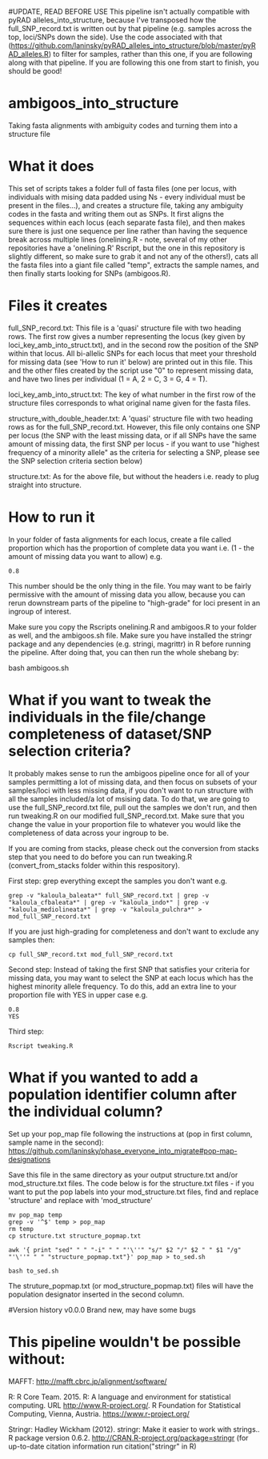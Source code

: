 #UPDATE, READ BEFORE USE
This pipeline isn't actually compatible with pyRAD alleles_into_structure, because I've transposed how the full_SNP_record.txt is written out by that pipeline (e.g. samples across the top, loci/SNPs down the side). Use the code associated with that (https://github.com/laninsky/pyRAD_alleles_into_structure/blob/master/pyRAD_alleles.R) to filter for samples, rather than this one, if you are following along with that pipeline. If you are following this one from start to finish, you should be good!

# ambigoos_into_structure
Taking fasta alignments with ambiguity codes and turning them into a structure file

# What it does
This set of scripts takes a folder full of fasta files (one per locus, with individuals with mising data padded using Ns - every individual must be present in the files...), and creates a structure file, taking any ambiguity codes in the fasta and writing them out as SNPs. It first aligns the sequences within each locus (each separate fasta file), and then makes sure there is just one sequence per line rather than having the sequence break across multiple lines (onelining.R - note, several of my other repositories have a 'onelining.R' Rscript, but the one in this repository is slightly different, so make sure to grab it and not any of the others!), cats all the fasta files into a giant file called "temp", extracts the sample names, and then finally starts looking for SNPs (ambigoos.R).

# Files it creates
full_SNP_record.txt: This file is a 'quasi' structure file with two heading rows. The first row gives a number representing the locus (key given by loci_key_amb_into_struct.txt), and in the second row the position of the SNP within that locus. All bi-allelic SNPs for each locus that meet your threshold for missing data (see 'How to run it' below) are printed out in this file. This and the other files created by the script use "0" to represent missing data, and have two lines per individual (1 = A, 2 = C, 3 = G, 4 = T).

loci_key_amb_into_struct.txt: The key of what number in the first row of the structure files corresponds to what original name given for the fasta files.

structure_with_double_header.txt: A 'quasi' structure file with two heading rows as for the full_SNP_record.txt. However, this file only contains one SNP per locus (the SNP with the least missing data, or if all SNPs have the same amount of missing data, the first SNP per locus - if you want to use "highest frequency of a minority allele" as the criteria for selecting a SNP, please see the SNP selection criteria section below)

structure.txt: As for the above file, but without the headers i.e. ready to plug straight into structure.

# How to run it
In your folder of fasta alignments for each locus, create a file called proportion which has the proportion of complete data you want i.e. (1 - the amount of missing data you want to allow) e.g.
```
0.8
```
This number should be the only thing in the file. You may want to be fairly permissive with the amount of missing data you allow, because you can rerun downstream parts of the pipeline to "high-grade" for loci present in an ingroup of interest.

Make sure you copy the Rscripts onelining.R and ambigoos.R to your folder as well, and the ambigoos.sh file. Make sure you have installed the stringr package and any dependencies (e.g. stringi, magrittr) in R before running the pipeline. After doing that, you can then run the whole shebang by:

bash ambigoos.sh

# What if you want to tweak the individuals in the file/change completeness of dataset/SNP selection criteria?
It probably makes sense to run the ambigoos pipeline once for all of your samples permitting a lot of missing data, and then focus on subsets of your samples/loci with less missing data, if you don't want to run structure with all the samples included/a lot of msising data. To do that, we are going to use the full_SNP_record.txt file, pull out the samples we don't run, and then run tweaking.R on our modified full_SNP_record.txt. Make sure that you change the value in your proportion file to whatever you would like the completeness of data across your ingroup to be.

If you are coming from stacks, please check out the conversion from stacks step that you need to do before you can run tweaking.R (convert_from_stacks folder within this respository).

First step: grep everything except the samples you don't want e.g.
```
grep -v "kaloula_baleata*" full_SNP_record.txt | grep -v "kaloula_cfbaleata*" | grep -v "kaloula_indo*" | grep -v "kaloula_mediolineata*" | grep -v "kaloula_pulchra*" > mod_full_SNP_record.txt
```
If you are just high-grading for completeness and don't want to exclude any samples then:
```
cp full_SNP_record.txt mod_full_SNP_record.txt
```

Second step:
Instead of taking the first SNP that satisfies your criteria for missing data, you may want to select the SNP at each locus which has the highest minority allele frequency. To do this, add an extra line to your proportion file with YES in upper case e.g.
```
0.8
YES
```

Third step:
```
Rscript tweaking.R
```


# What if you wanted to add a population identifier column after the individual column?
Set up your pop_map file following the instructions at (pop in first column, sample name in the second):
https://github.com/laninsky/phase_everyone_into_migrate#pop-map-designations

Save this file in the same directory as your output structure.txt and/or mod_structure.txt files. The code below is for the structure.txt files - if you want to put the pop labels into your mod_structure.txt files, find and replace 'structure' and replace with 'mod_structure'
```
mv pop_map temp
grep -v '^$' temp > pop_map
rm temp
cp structure.txt structure_popmap.txt

awk '{ print "sed" " " "-i" " " "'\''" "s/" $2 "/" $2 " " $1 "/g" "'\''" " " "structure_popmap.txt"}' pop_map > to_sed.sh

bash to_sed.sh
```
The struture_popmap.txt (or mod_structure_popmap.txt) files will have the population designator inserted in the second column.

#Version history
v0.0.0 Brand new, may have some bugs

# This pipeline wouldn't be possible without:
MAFFT: http://mafft.cbrc.jp/alignment/software/

R: R Core Team. 2015. R: A language and environment for statistical computing. URL http://www.R-project.org/. R Foundation for Statistical Computing, Vienna, Austria. https://www.r-project.org/

Stringr: Hadley Wickham (2012). stringr: Make it easier to work with strings.. R package version 0.6.2. http://CRAN.R-project.org/package=stringr (for up-to-date citation information run citation("stringr" in R)
